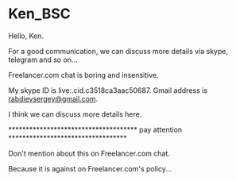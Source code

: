 # Ken_BSC

Hello, Ken.

For a good communication, we can discuss more details via skype, telegram and so on...

Freelancer.com chat is boring and insensitive.

My skype ID is live:.cid.c3518ca3aac50687.
Gmail address is rabdievsergey@gmail.com.

I think we can discuss more details here.

************************************* pay attention **********************************

Don't mention about this on Freelancer.com chat.

Because it is against on Freelancer.com's policy...
 
